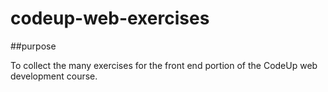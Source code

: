 # codeup-web-exercises

##purpose

To collect the many exercises for the front end portion of the
CodeUp web development course.
